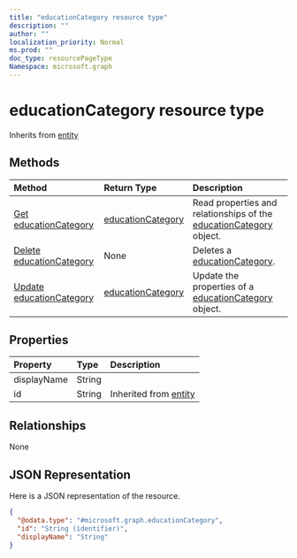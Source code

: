 ```yaml
---
title: "educationCategory resource type"
description: ""
author: ""
localization_priority: Normal
ms.prod: ""
doc_type: resourcePageType
Namespace: microsoft.graph
---
```



# educationCategory resource type




Inherits from [entity](../resources/entity.md)

## Methods
|Method|Return Type|Description|
|:---|:---|:---|
|[Get educationCategory](../api/educationcategory-get.md)|[educationCategory](../resources/educationCategory.md)|Read properties and relationships of the [educationCategory](../resources/educationcategory.md) object.|
|[Delete educationCategory](../api/educationcategory-delete.md)|None|Deletes a [educationCategory](../resources/educationcategory.md).|
|[Update educationCategory](../api/educationcategory-update.md)|[educationCategory](../resources/educationCategory.md)|Update the properties of a [educationCategory](../resources/educationcategory.md) object.|

## Properties
|Property|Type|Description|
|:---|:---|:---|
|displayName|String||
|id|String| Inherited from [entity](../resources/entity.md)|

## Relationships
None

## JSON Representation
Here is a JSON representation of the resource.
<!-- {
  "blockType": "resource",
  "keyProperty": "id",
  "@odata.type": "microsoft.graph.educationCategory",
  "baseType": "microsoft.graph.entity",
  "openType": false
}
-->
``` json
{
  "@odata.type": "#microsoft.graph.educationCategory",
  "id": "String (identifier)",
  "displayName": "String"
}
```

